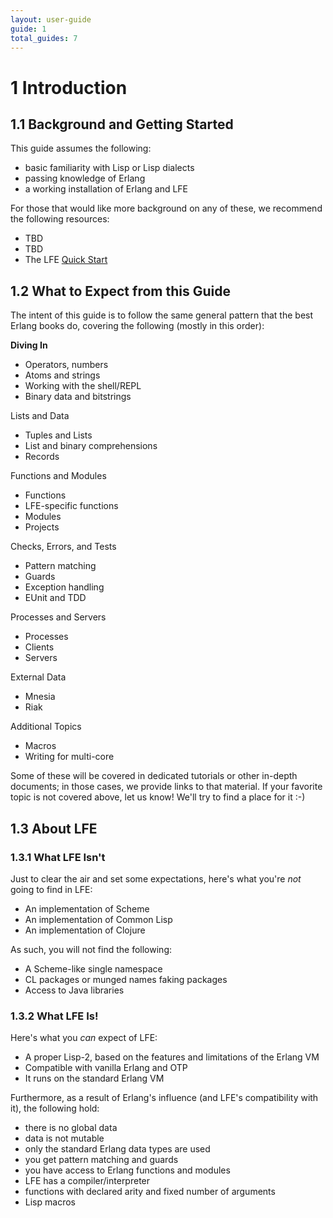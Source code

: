 ```yaml
---
layout: user-guide
guide: 1
total_guides: 7
---
```

# 1 Introduction

## 1.1 Background and Getting Started

This guide assumes the following:

* basic familiarity with Lisp or Lisp dialects
* passing knowledge of Erlang
* a working installation of Erlang and LFE

For those that would like more background on any of these, we recommend the
following resources:
* TBD
* TBD
* The LFE <a href="http://lfe.github.com/quick-start/1.html">Quick Start</a>

## 1.2 What to Expect from this Guide

The intent of this guide is to follow the same general pattern that the best
Erlang books do, covering the following (mostly in this order):

**Diving In**
* Operators, numbers
* Atoms and strings
* Working with the shell/REPL
* Binary data and bitstrings

Lists and Data
* Tuples and Lists
* List and binary comprehensions
* Records

Functions and Modules
* Functions
* LFE-specific functions
* Modules
* Projects

Checks, Errors, and Tests
* Pattern matching
* Guards
* Exception handling
* EUnit and TDD

Processes and Servers
* Processes
* Clients
* Servers

External Data
* Mnesia
* Riak

Additional Topics
* Macros
* Writing for multi-core

Some of these will be covered in dedicated tutorials or other in-depth
documents; in those cases, we provide links to that material. If your favorite
topic is not covered above, let us know! We'll try to find a place for it :-)

## 1.3 About LFE

### 1.3.1 What LFE Isn't

Just to clear the air and set some expectations, here's what you're *not* going
to find in LFE:

* An implementation of Scheme
* An implementation of Common Lisp
* An implementation of Clojure

As such, you will not find the following:
* A Scheme-like single namespace
* CL packages or munged names faking packages
* Access to Java libraries

### 1.3.2 What LFE Is!

Here's what you *can* expect of LFE:

* A proper Lisp-2, based on the features and limitations of the Erlang VM
* Compatible with vanilla Erlang and OTP
* It runs on the standard Erlang VM

Furthermore, as a result of Erlang's influence (and LFE's compatibility with
it), the following hold:
* there is no global data
* data is not mutable
* only the standard Erlang data types are used
* you get pattern matching and guards
* you have access to Erlang functions and modules
* LFE has a compiler/interpreter
* functions with declared arity and fixed number of arguments
* Lisp macros
